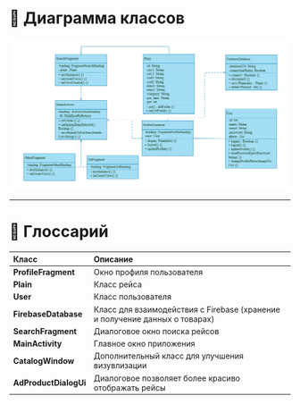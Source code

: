 # :pushpin: __Диаграмма классов__  

<img src="https://github.com/Alexrshut/LAB2_ZhTSRPO/blob/main/docs/diagrams/Class/ClassDiagram.png" width="800"/>

___

# :notebook: __Глоссарий__

| Класс | Описание |
|:---|:---|
|__ProfileFragment__|	Окно профиля пользователя
|__Plain__|	Класс рейса
|__User__|	Класс пользователя
|__FirebaseDatabase__|	Класс для взаимодействия с Firebase (хранение и получение данных о товарах)
|__SearchFragment__|	Диалоговое окно поиска рейсов
|__MainActivity__| Главное окно приложения
|__CatalogWindow__|	Дополнительный класс для улучшения визувлизации
|__AdProductDialogUi__|	Диалоговое позволяет более красиво отображать рейсы
